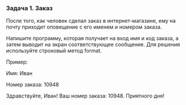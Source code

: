 ### Задача 1. Заказ

После того, как человек сделал заказ в интернет-магазине, ему на почту приходит оповещение с его именем и номером заказа.

Напишите программу, которая получает на вход имя и код заказа, а затем выводит на экран соответствующее сообщение. Для решения используйте строковый метод format.

 

Пример:

Имя: Иван

Номер заказа: 10948

 

Здравствуйте, Иван! Ваш номер заказа: 10948. Приятного дня!